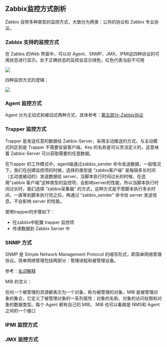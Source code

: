 ## Zabbix监控方式剖析

Zabbix 自带多种类型的监控方式，大致分为两类：公共的协议和 Zabbix 专业协议。

### Zabbix 支持的监控方式

在 Zabbix 的Web 界面中，可以对 Agent、SNMP、JMX、IPMI这四种协议的可用状态进行显示。处于正确状态的监控会显示绿色，红色代表当前不可用

<div>
    <image src="../img/zabbix-mon.png"></image>
</div>

四种监控方式的逻辑：

<div>
    <image src="../img/zabbix-mon1.png"></image>
</div>

### Agent 监控方式

Agent 分为主动式和被动式两种方式，具体参考：[第五部分-Zabbix协议](<https://github.com/tangming579/Zabbix/blob/master/note/5-%E7%AC%AC%E4%BA%94%E9%83%A8%E5%88%86-Zabbix%E5%8D%8F%E8%AE%AE.md>)

### Trapper 监控方式

Trapper 是发送任意的数据给 Zabbix-Server，采用主动推送的方式，与主动模式的区别是 Trapper 不需要安装客户端，Key 的名称是可以灵活定义的，这意味着 Zabbix-Server 可以获取需要的任意数据。

在Trapper 的工作模式中，agent端通过zabbix_sender 命令发送数据，一般情况下，我们在创建监控项的时候，选择的类型是 “zabbix客户端” 是每隔多长时间（主动或被动的）发送数据给 server，当脚本执行时间过长的时候，在选用”zabbix 客户端”这种类型的监控项，会影响server的性能，所以当脚本执行时间过长时，我们选择 “zabbix采集器” 的方式，这种方式是不管脚本执行多长时间，一直等到脚本执行完之后，再通过 “zabbix_sender” 命令给 server 发送信息。不会影响 server 的性能。

使用trapper的步骤如下：

- 在zabbix中配置 trapper 监控项
- 传递数据到 Zabbix Server 中

### SNMP 方式

SNMP 是 Simple Network Management Protocol 的缩写形式，即简单网络管理协议。简单网络管理包括两部分：管理进程和被管理设备。

参考：[名词解释](https://github.com/tangming579/Zabbix/blob/master/note/%E5%90%8D%E8%AF%8D%E8%A7%A3%E9%87%8A.md)

MIB 的含义：

任何一个被管理的资源都表示为一个对象，称为被管理的对象。MIB 是被管理对象的集合，它定义了被管理对象的一系列属性：对象的名称、对象的访问权限和对象的数据类型。每个 Agent 都有自己的 MIB。 MIB 也可以看做是 NMS和 Agent 之间的一个接口

### IPMI 监控方式



### JMX 监控方式

